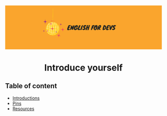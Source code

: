 ![portada](assets/english_devs.png)

<h1 align= "center">
    Introduce yourself
</h1>

## Table of content

- [Introductions](files/introductions.md)
- [Pins](files/pin.md)
- [Resources](files/resources.md)




